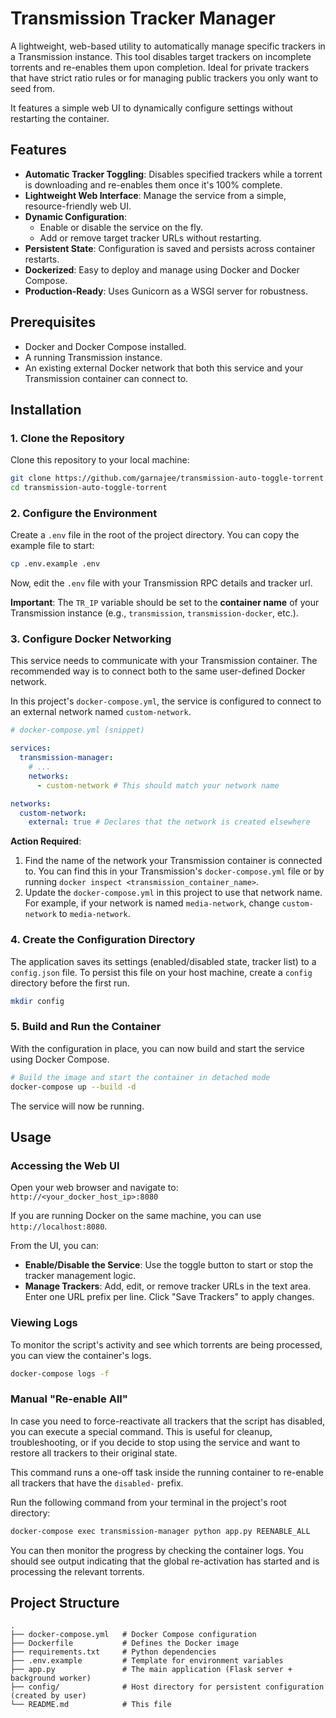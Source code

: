 # Transmission Tracker Manager

A lightweight, web-based utility to automatically manage specific trackers in a Transmission instance. This tool disables target trackers on incomplete torrents and re-enables them upon completion. Ideal for private trackers that have strict ratio rules or for managing public trackers you only want to seed from.

It features a simple web UI to dynamically configure settings without restarting the container.

## Features

-   **Automatic Tracker Toggling**: Disables specified trackers while a torrent is downloading and re-enables them once it's 100% complete.
-   **Lightweight Web Interface**: Manage the service from a simple, resource-friendly web UI.
-   **Dynamic Configuration**:
    -   Enable or disable the service on the fly.
    -   Add or remove target tracker URLs without restarting.
-   **Persistent State**: Configuration is saved and persists across container restarts.
-   **Dockerized**: Easy to deploy and manage using Docker and Docker Compose.
-   **Production-Ready**: Uses Gunicorn as a WSGI server for robustness.

## Prerequisites

-   Docker and Docker Compose installed.
-   A running Transmission instance.
-   An existing external Docker network that both this service and your Transmission container can connect to.

## Installation

### 1. Clone the Repository

Clone this repository to your local machine:
```bash
git clone https://github.com/garnajee/transmission-auto-toggle-torrent.git
cd transmission-auto-toggle-torrent
```

### 2. Configure the Environment

Create a `.env` file in the root of the project directory. You can copy the example file to start:
```bash
cp .env.example .env
```

Now, edit the `.env` file with your Transmission RPC details and tracker url.

**Important**: The `TR_IP` variable should be set to the **container name** of your Transmission instance (e.g., `transmission`, `transmission-docker`, etc.).

### 3. Configure Docker Networking

This service needs to communicate with your Transmission container. The recommended way is to connect both to the same user-defined Docker network.

In this project's `docker-compose.yml`, the service is configured to connect to an external network named `custom-network`.

```yaml
# docker-compose.yml (snippet)

services:
  transmission-manager:
    # ...
    networks:
      - custom-network # This should match your network name

networks:
  custom-network:
    external: true # Declares that the network is created elsewhere
```

**Action Required**:
1.  Find the name of the network your Transmission container is connected to. You can find this in your Transmission's `docker-compose.yml` file or by running `docker inspect <transmission_container_name>`.
2.  Update the `docker-compose.yml` in this project to use that network name. For example, if your network is named `media-network`, change `custom-network` to `media-network`.

### 4. Create the Configuration Directory

The application saves its settings (enabled/disabled state, tracker list) to a `config.json` file. To persist this file on your host machine, create a `config` directory before the first run.

```bash
mkdir config
```

### 5. Build and Run the Container

With the configuration in place, you can now build and start the service using Docker Compose.

```bash
# Build the image and start the container in detached mode
docker-compose up --build -d
```

The service will now be running.

## Usage

### Accessing the Web UI

Open your web browser and navigate to:
`http://<your_docker_host_ip>:8080`

If you are running Docker on the same machine, you can use `http://localhost:8080`.

From the UI, you can:
-   **Enable/Disable the Service**: Use the toggle button to start or stop the tracker management logic.
-   **Manage Trackers**: Add, edit, or remove tracker URLs in the text area. Enter one URL prefix per line. Click "Save Trackers" to apply changes.

### Viewing Logs

To monitor the script's activity and see which torrents are being processed, you can view the container's logs.

```bash
docker-compose logs -f
```

### Manual "Re-enable All"

In case you need to force-reactivate all trackers that the script has disabled, you can execute a special command. This is useful for cleanup, troubleshooting, or if you decide to stop using the service and want to restore all trackers to their original state.

This command runs a one-off task inside the running container to re-enable all trackers that have the `disabled-` prefix.

Run the following command from your terminal in the project's root directory:

```bash
docker-compose exec transmission-manager python app.py REENABLE_ALL
```

You can then monitor the progress by checking the container logs. You should see output indicating that the global re-activation has started and is processing the relevant torrents.

## Project Structure

```
.
├── docker-compose.yml   # Docker Compose configuration
├── Dockerfile           # Defines the Docker image
├── requirements.txt     # Python dependencies
├── .env.example         # Template for environment variables
├── app.py               # The main application (Flask server + background worker)
├── config/              # Host directory for persistent configuration (created by user)
└── README.md            # This file
```

